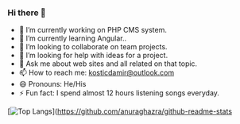 
### Hi there 👋

<!--
**damirkostic/damirkostic** is a ✨ _special_ ✨ repository because its `README.md` (this file) appears on your GitHub profile.

Here are some ideas to get you started:
-->


- 🔭 I’m currently working on PHP CMS system. <br>
- 🌱 I’m currently learning Angular..<br>
- 👯 I’m looking to collaborate on team projects. <br>
- 🤔 I’m looking for help with ideas for a project.<br>
- 💬 Ask me about web sites and all related on that topic. <br>
- 📫 How to reach me: kosticdamir@outlook.com <br>
- 😄 Pronouns: He/His <br>
- ⚡ Fun fact: I spend almost 12 hours listening songs everyday. <br> 

[![Top Langs](https://github-readme-stats.vercel.app/api/top-langs/?username=damirkostic&layout=compact&theme=radical)](https://github.com/anuraghazra/github-readme-stats
